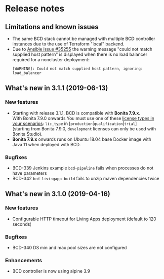 # Release notes

## Limitations and known issues

* The same BCD stack cannot be managed with multiple BCD controller instances due to the use of Terraform "local" backend.
* Due to [Ansible issue #35255](https://github.com/ansible/ansible/issues/35255) the warning message "could not match supplied host pattern" is displayed when there is no load balancer required for a noncluster deployment:
  ```
  [WARNING]: Could not match supplied host pattern, ignoring: load_balancer
  ```

## What's new in 3.1.1 (2019-06-13)

### New features

* Starting with release 3.1.1, BCD is compatible with **Bonita 7.9.x**.  
<span class="label label-danger">With Bonita 7.9.0 onwards</span> You must use one of these [license types in your scenarios](https://documentation.bonitasoft.com/bcd/${varVersion}/scenarios#toc4): `lic_type` in [`production`\|`qualification`\|`trial`]  
(starting from Bonita 7.9.0, `development` licenses can only be used with Bonita Studio).
* **Bonita 7.9.x** onwards runs on Ubuntu 18.04 base Docker image with Java 11 when deployed with BCD.

### Bugfixes

* BCD-339 Jenkins example `bcd-pipeline` fails when processes do not have parameters
* BCD-342 `bcd livingapp build` fails to unzip maven dependencies twice


## What's new in 3.1.0 (2019-04-16)

### New features

* Configurable HTTP timeout for Living Apps deployment (default to 120 seconds)

### Bugfixes

* BCD-340 DS min and max pool sizes are not configured

### Enhancements

* BCD controller is now using alpine 3.9
